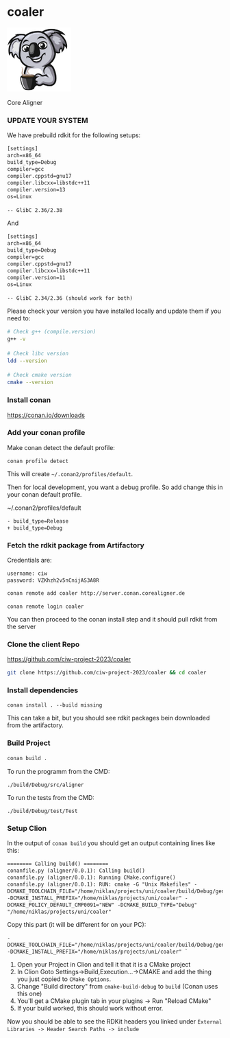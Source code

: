# coaler

<img src="logo/coaler-removebg.png" width="150">

Core Aligner

### UPDATE YOUR SYSTEM

We have prebuild rdkit for the following setups:

```
[settings]
arch=x86_64
build_type=Debug
compiler=gcc
compiler.cppstd=gnu17
compiler.libcxx=libstdc++11
compiler.version=13
os=Linux

-- GlibC 2.36/2.38
```

And

```
[settings]
arch=x86_64
build_type=Debug
compiler=gcc
compiler.cppstd=gnu17
compiler.libcxx=libstdc++11
compiler.version=11
os=Linux

-- GlibC 2.34/2.36 (should work for both)
```

Please check your version you have installed locally and update them if you need to:

```bash
# Check g++ (compile.version)
g++ -v

# Check libc version
ldd --version

# Check cmake version 
cmake --version
```

### Install conan

<https://conan.io/downloads>

### Add your conan profile

Make conan detect the default profile:

```
conan profile detect
```

This will create `~/.conan2/profiles/default`.

Then for local development, you want a debug profile. So add change this in your
conan default profile.

~/.conan2/profiles/default

```
- build_type=Release
+ build_type=Debug
```

### Fetch the rdkit package from Artifactory

Credentials are:

```
username: ciw
password: VZKhzh2v5nCnijAS3A8R
```

```bash
conan remote add coaler http://server.conan.corealigner.de
```

```
conan remote login coaler
```

You can then proceed to the conan install step and it should pull rdkit from the server

### Clone the client Repo

<https://github.com/ciw-project-2023/coaler>

```sh
git clone https://github.com/ciw-project-2023/coaler && cd coaler
```

### Install dependencies

```
conan install . --build missing
```

This can take a bit, but you should see rdkit packages bein downloaded from the artifactory.

### Build Project

```bash
conan build . 
```

To run the programm from the CMD:

```
./build/Debug/src/aligner
```

To run the tests from the CMD:

```
./build/Debug/test/Test
```

### Setup Clion

In the output of `conan build` you should get an output containing lines like this:

```
======== Calling build() ========
conanfile.py (aligner/0.0.1): Calling build()
conanfile.py (aligner/0.0.1): Running CMake.configure()
conanfile.py (aligner/0.0.1): RUN: cmake -G "Unix Makefiles" -DCMAKE_TOOLCHAIN_FILE="/home/niklas/projects/uni/coaler/build/Debug/generators/conan_toolchain.cmake" -DCMAKE_INSTALL_PREFIX="/home/niklas/projects/uni/coaler" -DCMAKE_POLICY_DEFAULT_CMP0091="NEW" -DCMAKE_BUILD_TYPE="Debug" "/home/niklas/projects/uni/coaler"
```

Copy this part (it will be different for on your PC):

```
-DCMAKE_TOOLCHAIN_FILE="/home/niklas/projects/uni/coaler/build/Debug/generators/conan_toolchain.cmake" -DCMAKE_INSTALL_PREFIX="/home/niklas/projects/uni/coaler" `
```

1. Open your Project in Clion and tell it that it is a CMake project
2. In Clion Goto Settings->Build,Execution...->CMAKE and add the thing you just copied to `CMake Options`.
3. Change "Build directory" from `cmake-build-debug` to `build` (Conan uses this one)
4. You'll get a CMake plugin tab in your plugins -> Run "Reload CMake"
5. If your build worked, this should work without error.

Now you should be able to see the RDKit headers you linked under `External Libraries -> Header Search Paths -> include`
